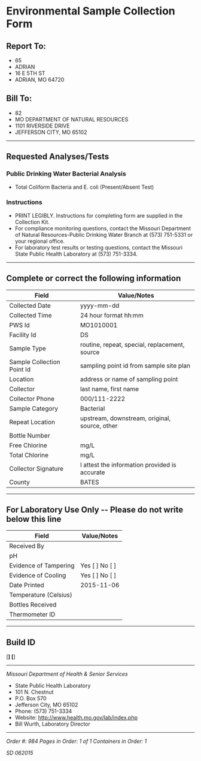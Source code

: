 # Environmental Sample Collection Form

## Report To:
- 65
- ADRIAN
- 16 E 5TH ST
- ADRIAN, MO 64720

## Bill To:
- 82
- MO DEPARTMENT OF NATURAL RESOURCES
- 1101 RIVERSIDE DRIVE
- JEFFERSON CITY, MO 65102

---

## Requested Analyses/Tests

### Public Drinking Water Bacterial Analysis
- Total Coliform Bacteria and E. coli (Present/Absent Test)

### Instructions
- PRINT LEGIBLY. Instructions for completing form are supplied in the Collection Kit.
- For compliance monitoring questions, contact the Missouri Department of Natural Resources-Public Drinking Water Branch at (573) 751-5331 or your regional office.
- For laboratory test results or testing questions, contact the Missouri State Public Health Laboratory at (573) 751-3334.

---

## Complete or correct the following information

| Field                | Value/Notes                                  |
|----------------------|----------------------------------------------|
| Collected Date       | yyyy-mm-dd                                   |
| Collected Time       | 24 hour format hh:mm                         |
| PWS Id              | MO1010001                                    |
| Facility Id         | DS                                           |
| Sample Type         | routine, repeat, special, replacement, source|
| Sample Collection Point Id | sampling point id from sample site plan  |
| Location            | address or name of sampling point            |
| Collector           | last name, first name                         |
| Collector Phone     | 000/111-2222                                 |
| Sample Category     | Bacterial                                    |
| Repeat Location     | upstream, downstream, original, source, other|
| Bottle Number       |                                              |
| Free Chlorine       | mg/L                                         |
| Total Chlorine      | mg/L                                         |
| Collector Signature | I attest the information provided is accurate|
| County              | BATES                                        |

---

## For Laboratory Use Only -- Please do not write below this line

| Field               | Value/Notes                                  |
|---------------------|----------------------------------------------|
| Received By         |                                              |
| pH                  |                                              |
| Evidence of Tampering | Yes [ ] No [ ]                             |
| Evidence of Cooling  | Yes [ ] No [ ]                               |
| Date Printed        | 2015-11-06                                   |
| Temperature (Celsius) |                                            |
| Bottles Received    |                                              |
| Thermometer ID      |                                              |

---

## Build ID

[__________]  [__________]

---

*Missouri Department of Health & Senior Services*
- State Public Health Laboratory
- 101 N. Chestnut
- P.O. Box 570
- Jefferson City, MO 65102
- Phone: (573) 751-3334
- Website: http://www.health.mo.gov/lab/index.php
- Bill Wurth, Laboratory Director

---

*Order #: 984*
*Pages in Order: 1 of 1*
*Containers in Order: 1*

*SD 062015*